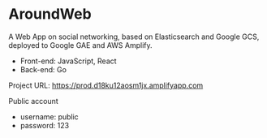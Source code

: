 # AroundWeb
A Web App on social networking, based on Elasticsearch and Google GCS, deployed to Google GAE and AWS Amplify.
- Front-end: JavaScript, React
- Back-end: Go

Project URL: https://prod.d18ku12aosm1jx.amplifyapp.com

Public account
  - username: public
  - password: 123
